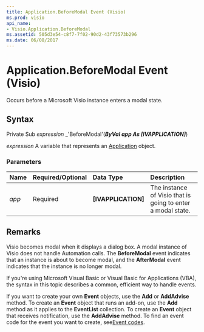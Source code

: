 ```yaml
---
title: Application.BeforeModal Event (Visio)
ms.prod: visio
api_name:
- Visio.Application.BeforeModal
ms.assetid: 505d3e54-c8f7-7f02-90d2-43f73573b296
ms.date: 06/08/2017
---
```



# Application.BeforeModal Event (Visio)

Occurs before a Microsoft Visio instance enters a modal state.


## Syntax

Private Sub  _expression_ _'BeforeModal'(**_ByVal app As [IVAPPLICATION]_**)

 _expression_ A variable that represents an [Application](./Visio.Application.md) object.


### Parameters



|**Name**|**Required/Optional**|**Data Type**|**Description**|
|:-----|:-----|:-----|:-----|
| _app_|Required| **[IVAPPLICATION]**|The instance of Visio that is going to enter a modal state.|

## Remarks

Visio becomes modal when it displays a dialog box. A modal instance of Visio does not handle Automation calls. The  **BeforeModal** event indicates that an instance is about to become modal, and the **AfterModal** event indicates that the instance is no longer modal.

If you're using Microsoft Visual Basic or Visual Basic for Applications (VBA), the syntax in this topic describes a common, efficient way to handle events.

If you want to create your own  **Event** objects, use the **Add** or **AddAdvise** method. To create an **Event** object that runs an add-on, use the **Add** method as it applies to the **EventList** collection. To create an **Event** object that receives notification, use the **AddAdvise** method. To find an event code for the event you want to create, see[Event codes](../visio/Concepts/event-codesvisio.md).


